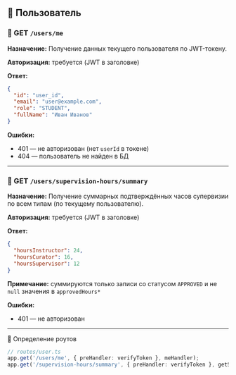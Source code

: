 ## 👤 Пользователь

### 🔎 GET `/users/me`

**Назначение:** Получение данных текущего пользователя по JWT-токену.

**Авторизация:** требуется (JWT в заголовке)

**Ответ:**

```json
{
  "id": "user_id",
  "email": "user@example.com",
  "role": "STUDENT",
  "fullName": "Иван Иванов"
}
```

**Ошибки:**

- 401 — не авторизован (нет `userId` в токене)
- 404 — пользователь не найден в БД

---

### 🧮 GET `/users/supervision-hours/summary`

**Назначение:** Получение суммарных подтверждённых часов супервизии по всем типам (по текущему пользователю).

**Авторизация:** требуется (JWT в заголовке)

**Ответ:**

```json
{
  "hoursInstructor": 24,
  "hoursCurator": 16,
  "hoursSupervisor": 12
}
```

**Примечание:** суммируются только записи со статусом `APPROVED` и не `null` значения в `approvedHours*`

**Ошибки:**

- 401 — не авторизован

---

🔧 Определение роутов

```ts
// routes/user.ts
app.get('/users/me', { preHandler: verifyToken }, meHandler);
app.get('/supervision-hours/summary', { preHandler: verifyToken }, getSupervisionHoursHandler);
```

